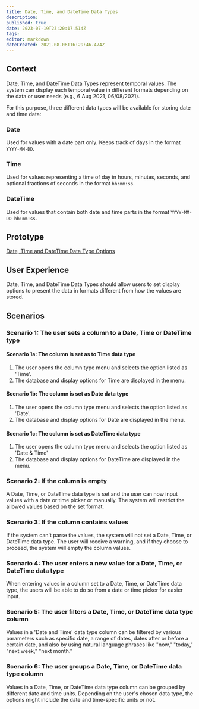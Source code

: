```yaml
---
title: Date, Time, and DateTime Data Types
description: 
published: true
date: 2023-07-19T23:20:17.514Z
tags: 
editor: markdown
dateCreated: 2021-08-06T16:29:46.474Z
---
```


## Context

Date, Time, and DateTime Data Types represent temporal values. The system can display each temporal value in different formats depending on the data or user needs (e.g., 6 Aug 2021, 06/08/2021).

For this purpose, three different data types will be available for storing date and time data:

### Date

Used for values with a date part only. Keeps track of days in the format `YYYY-MM-DD`.

### Time

Used for values representing a time of day in hours, minutes, seconds, and optional fractions of seconds in the format `hh:mm:ss`.

### DateTime

Used for values that contain both date and time parts in the format `YYYY-MM-DD hh:mm:ss`.

## Prototype

[Date, Time and DateTime Data Type Options](https://www.figma.com/proto/Uaf1ntcldzK2U41Jhw6vS2/Mathesar-MVP?page-id=7250%3A80778&node-id=7251%3A82246&viewport=300%2C48%2C0.41&scaling=min-zoom)

## User Experience

Date, Time, and DateTime Data Types should allow users to set display options to present the data in formats different from how the values are stored.

## Scenarios

### Scenario 1: The user sets a column to a Date, Time or DateTime type

#### Scenario 1a: The column is set as to Time data type

1. The user opens the column type menu and selects the option listed as 'Time'.
2. The database and display options for Time are displayed in the menu.

#### Scenario 1b: The column is set as Date data type

1. The user opens the column type menu and selects the option listed as 'Date'.
2. The database and display options for Date are displayed in the menu.

#### Scenario 1c: The column is set as DateTime data type

1. The user opens the column type menu and selects the option listed as 'Date & Time'
2. The database and display options for DateTime are displayed in the menu.

### Scenario 2: If the column is empty

A Date, Time, or DateTime data type is set and the user can now input values with a date or time picker or manually. The system will restrict the allowed values based on the set format.

### Scenario 3: If the column contains values

If the system can't parse the values, the system will not set a Date, Time, or DateTime data type. The user will receive a warning, and if they choose to proceed, the system will empty the column values.

### Scenario 4: The user enters a new value for a Date, Time, or DateTime data type

When entering values in a column set to a Date, Time, or DateTime data type, the users will be able to do so from a date or time picker for easier input.

### Scenario 5: The user filters a Date, Time, or DateTime data type column

Values in a 'Date and Time' data type column can be filtered by various parameters such as specific date, a range of dates, dates after or before a certain date, and also by using natural language phrases like "now," "today," "next week," "next month."

### Scenario 6: The user groups a Date, Time, or DateTime data type column

Values in a Date, Time, or DateTime data type column can be grouped by different date and time units. Depending on the user's chosen data type, the options might include the date and time-specific units or not.
